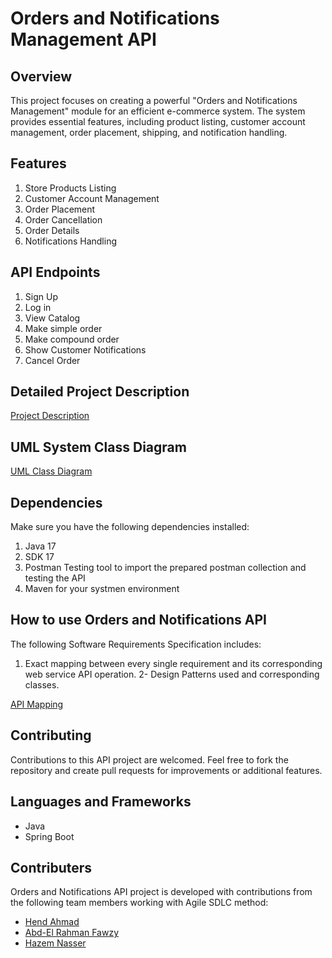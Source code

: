 # Orders and Notifications Management API
## Overview 
This project focuses on creating a powerful "Orders and Notifications Management" module for an efficient e-commerce system. The system provides essential features, including product listing, customer account management, order placement, shipping, and notification handling.

## Features
1. Store Products Listing
2. Customer Account Management
3. Order Placement
4. Order Cancellation
5. Order Details
6. Notifications Handling

## API Endpoints
1. Sign Up
2. Log in
3. View Catalog
4. Make simple order
5. Make compound order
6. Show Customer Notifications
7. Cancel Order

## Detailed Project Description
[Project Description](https://github.com/AbdEl-Rahman-Fawzy/Ordering_and_Notify/blob/master/Project%20Requirements%20Description.pdf)

## UML System Class Diagram
[UML Class Diagram](https://drive.google.com/file/d/1DwuD5kcEj_TGxaB5WJxneq7RnPDI9vMC/view?usp=sharing)

## Dependencies
Make sure you have the following dependencies installed:
1. Java 17
2. SDK 17
3. Postman Testing tool to import the prepared postman collection and testing the API
4. Maven for your systmen environment

## How to use Orders and Notifications API
The following Software Requirements Specification includes:
1. Exact mapping between every single requirement and its corresponding web service API operation.
2- Design Patterns used and corresponding classes.

[API Mapping](https://github.com/AbdEl-Rahman-Fawzy/Ordering_and_Notify/blob/master/SDS.pdf)

## Contributing 
Contributions to this API project are welcomed. Feel free to fork the repository and create pull requests for improvements or additional features.

## Languages and Frameworks
- Java
- Spring Boot
  
## Contributers
Orders and Notifications API project is developed with contributions from the following team members working with Agile SDLC method:
- [Hend Ahmad](https://github.com/LifelongLearner-HEND)
- [Abd-El Rahman Fawzy](https://github.com/AbdEl-Rahman-Fawzy)
- [Hazem Nasser](https://github.com/hazemnasser1)
